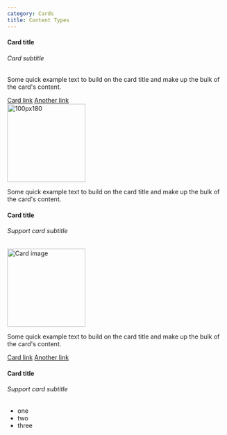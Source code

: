 ```yaml
---
category: Cards
title: Content Types
---
```

  <div class="card">
    <div class="card-body">
      <h4 class="card-title">Card title</h4>
      <h6 class="card-subtitle mb-2 text-muted">Card subtitle</h6>
      <p class="card-text">Some quick example text to build on the card title and make up the bulk of the card's content.</p>
      <a href="#" class="card-link">Card link</a>
      <a href="#" class="card-link">Another link</a>
    </div>
  </div>

  <div class="card">
    <img class="card-img-top" data-src="holder.js/100px180?text=Image" height="180" alt="100px180">
    <div class="card-body">
      <p class="card-text">Some quick example text to build on the card title and make up the bulk of the card's content.</p>
    </div>
  </div>

  <div class="card">
    <div class="card-body">
      <h4 class="card-title">Card title</h4>
      <h6 class="card-subtitle text-muted">Support card subtitle</h6>
    </div>
    <img data-src="holder.js/100px180/?text=Image" height="180" alt="Card image">
    <div class="card-body">
      <p class="card-text">Some quick example text to build on the card title and make up the bulk of the card's content.</p>
      <a href="#" class="card-link">Card link</a>
      <a href="#" class="card-link">Another link</a>
    </div>
  </div>

  <div class="card card-body">
    <h4 class="card-title">Card title</h4>
    <h6 class="card-subtitle text-muted">Support card subtitle</h6>
    <ul class="card-body">
      <li>one</li>
      <li>two</li>
      <li>three</li>
    </ul>
  </div>
